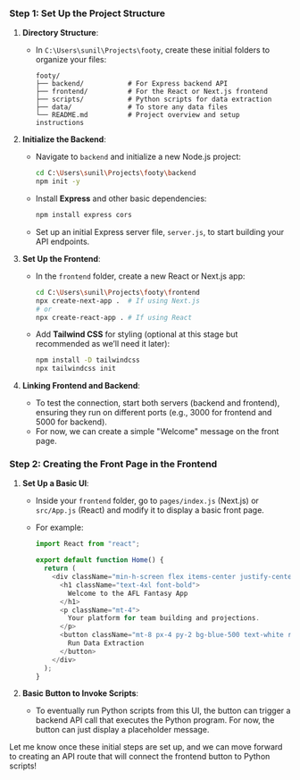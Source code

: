 ### Step 1: Set Up the Project Structure

1. **Directory Structure**:

   - In `C:\Users\sunil\Projects\footy`, create these initial folders to organize your files:
     ```
     footy/
     ├── backend/           # For Express backend API
     ├── frontend/          # For the React or Next.js frontend
     ├── scripts/           # Python scripts for data extraction
     ├── data/              # To store any data files
     └── README.md          # Project overview and setup instructions
     ```

2. **Initialize the Backend**:

   - Navigate to `backend` and initialize a new Node.js project:
     ```bash
     cd C:\Users\sunil\Projects\footy\backend
     npm init -y
     ```
   - Install **Express** and other basic dependencies:
     ```bash
     npm install express cors
     ```
   - Set up an initial Express server file, `server.js`, to start building your API endpoints.

3. **Set Up the Frontend**:

   - In the `frontend` folder, create a new React or Next.js app:
     ```bash
     cd C:\Users\sunil\Projects\footy\frontend
     npx create-next-app .  # If using Next.js
     # or
     npx create-react-app . # If using React
     ```
   - Add **Tailwind CSS** for styling (optional at this stage but recommended as we’ll need it later):
     ```bash
     npm install -D tailwindcss
     npx tailwindcss init
     ```

4. **Linking Frontend and Backend**:
   - To test the connection, start both servers (backend and frontend), ensuring they run on different ports (e.g., 3000 for frontend and 5000 for backend).
   - For now, we can create a simple "Welcome" message on the front page.

### Step 2: Creating the Front Page in the Frontend

1. **Set Up a Basic UI**:

   - Inside your `frontend` folder, go to `pages/index.js` (Next.js) or `src/App.js` (React) and modify it to display a basic front page.
   - For example:

     ```javascript
     import React from "react";

     export default function Home() {
       return (
         <div className="min-h-screen flex items-center justify-center bg-gray-100">
           <h1 className="text-4xl font-bold">
             Welcome to the AFL Fantasy App
           </h1>
           <p className="mt-4">
             Your platform for team building and projections.
           </p>
           <button className="mt-8 px-4 py-2 bg-blue-500 text-white rounded">
             Run Data Extraction
           </button>
         </div>
       );
     }
     ```

2. **Basic Button to Invoke Scripts**:
   - To eventually run Python scripts from this UI, the button can trigger a backend API call that executes the Python program. For now, the button can just display a placeholder message.

Let me know once these initial steps are set up, and we can move forward to creating an API route that will connect the frontend button to Python scripts!
